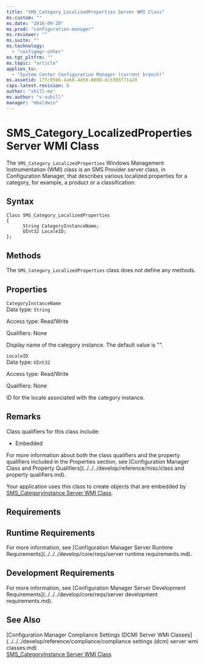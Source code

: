 ```yaml
---
title: "SMS_Category_LocalizedProperties Server WMI Class"
ms.custom: ""
ms.date: "2016-09-20"
ms.prod: "configuration-manager"
ms.reviewer: ""
ms.suite: ""
ms.technology: 
  - "configmgr-other"
ms.tgt_pltfrm: ""
ms.topic: "article"
applies_to: 
  - "System Center Configuration Manager (current branch)"
ms.assetid: 1ffc950b-4a68-4d59-8080-dc5393f71a20
caps.latest.revision: 8
author: "shill-ms"
ms.author: "v-suhill"
manager: "mbaldwin"
---
```

# SMS_Category_LocalizedProperties Server WMI Class
The `SMS_Category_LocalizedProperties` Windows Management Instrumentation (WMI) class is an SMS Provider server class, in Configuration Manager, that describes various localized properties for a category, for example, a product or a classification.  
  
## Syntax  
  
```  
Class SMS_Category_LocalizedProperties  
{  
      String CategoryInstanceName;  
      UInt32 LocaleID;  
};  
```  
  
## Methods  
 The `SMS_Category_LocalizedProperties` class does not define any methods.  
  
## Properties  
 `CategoryInstanceName`  
 Data type: `String`  
  
 Access type: Read/Write  
  
 Qualifiers: None  
  
 Display name of the category instance. The default value is "".  
  
 `LocaleID`  
 Data type: `UInt32`  
  
 Access type: Read/Write  
  
 Qualifiers: None  
  
 ID for the locale associated with the category instance.  
  
## Remarks  
 Class qualifiers for this class include:  
  
-   Embedded  
  
 For more information about both the class qualifiers and the property qualifiers included in the Properties section, see [Configuration Manager Class and Property Qualifiers](../../../develop/reference/misc/class and property qualifiers.md).  
  
 Your application uses this class to create objects that are embedded by [SMS_CategoryInstance Server WMI Class](../../../develop/reference/compliance/sms_categoryinstance-server-wmi-class.md).  
  
## Requirements  
  
## Runtime Requirements  
 For more information, see [Configuration Manager Server Runtime Requirements](../../../develop/core/reqs/server runtime requirements.md).  
  
## Development Requirements  
 For more information, see [Configuration Manager Server Development Requirements](../../../develop/core/reqs/server development requirements.md).  
  
## See Also  
 [Configuration Manager Compliance Settings (DCM) Server WMI Classes](../../../develop/reference/compliance/compliance settings (dcm) server wmi classes.md)   
 [SMS_CategoryInstance Server WMI Class](../../../develop/reference/compliance/sms_categoryinstance-server-wmi-class.md)